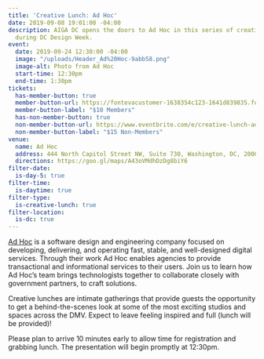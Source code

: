 ```yaml
---
title: 'Creative Lunch: Ad Hoc'
date: 2019-09-08 19:01:00 -04:00
description: AIGA DC opens the doors to Ad Hoc in this series of creative lunches
  during DC Design Week.
event:
  date: 2019-09-24 12:30:00 -04:00
  image: "/uploads/Header_Ad%20Hoc-9abb58.png"
  image-alt: Photo from Ad Hoc
  start-time: 12:30pm
  end-time: 1:30pm
tickets:
  has-member-button: true
  member-button-url: https://fontevacustomer-1638354c123-1641d839835.force.com/services/oauth2/authorize?client_id=3MVG9nthuDc9owbcOq7_07W.HriOQQPWTbMkrpOla.ajDQlTHf4_uby_mhwylcX.mJBU2O2SppTiZMS0J_HJd&response_type=code&redirect_uri=https://ikit.aiga.org/ikit_national_util/ikit-national-util-sso-redirect/&state=https%3A%2F%2Fdc.aiga.org%2Fevent%2Fcreative-lunch-ad-hoc%2F%3Fredirect_source%3Deventbrite_register
  member-button-label: "$10 Members"
  has-non-member-button: true
  non-member-button-url: https://www.eventbrite.com/e/creative-lunch-ad-hoc-tickets-72069504829
  non-member-button-label: "$15 Non-Members"
venue:
  name: Ad Hoc
  address: 444 North Capitol Street NW, Suite 730, Washington, DC, 20001
  directions: https://goo.gl/maps/A43oVMdhDzDg8biY6
filter-date:
  is-day-5: true
filter-time:
  is-daytime: true
filter-type:
  is-creative-lunch: true
filter-location:
  is-dc: true
---
```


[Ad Hoc](https://adhocteam.us/) is a software design and engineering company focused on developing, delivering, and operating fast, stable, and well-designed digital services. Through their work Ad Hoc enables agencies to provide transactional and informational services to their users. Join us to learn how Ad Hoc’s team brings technologists together to collaborate closely with government partners, to craft solutions.

Creative lunches are intimate gatherings that provide guests the opportunity to get a behind-the-scenes look at some of the most exciting studios and spaces across the DMV. Expect to leave feeling inspired and full (lunch will be provided)!

Please plan to arrive 10 minutes early to allow time for registration and grabbing lunch. The presentation will begin promptly at 12:30pm.